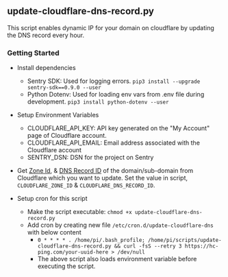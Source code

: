## update-cloudflare-dns-record.py

This script enables dynamic IP for your domain on cloudflare by updating the DNS record every hour.

### Getting Started

* Install dependencies
  * Sentry SDK: Used for logging errors. `pip3 install --upgrade sentry-sdk==0.9.0 --user`
  * Python Dotenv: Used for loading env vars from .env file during development. `pip3 install python-dotenv --user`

* Setup Environment Variables
  * CLOUDFLARE_API_KEY: API key generated on the "My Account" page of Cloudflare account.
  * CLOUDFLARE_API_EMAIL: Email address associated with the Cloudflare account
  * SENTRY_DSN: DSN for the project on Sentry

* Get [Zone Id](https://api.cloudflare.com/#zone-list-zones), & [DNS Record ID](https://api.cloudflare.com/#dns-records-for-a-zone-list-dns-records) of the domain/sub-domain from Cloudflare which you want to update. Set the value in script, `CLOUDFLARE_ZONE_ID` & `CLOUDFLARE_DNS_RECORD_ID`.

* Setup cron for this script
  * Make the script executable: `chmod +x update-cloudflare-dns-record.py`
  * Add cron by creating new file `/etc/cron.d/update-cloudflare-dns` with below content
    * `0 * * * * . /home/pi/.bash_profile; /home/pi/scripts/update-cloudflare-dns-record.py && curl -fsS --retry 3 https://hc-ping.com/your-uuid-here > /dev/null`
    * The above script also loads environment variable before executing the script.